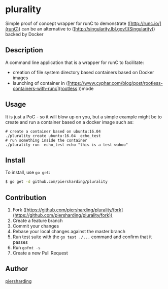 # plurality

Simple proof of concept wrapper for runC to demonstrate ([http://runc.io/](runC)) can be an alternative to ([http://singularity.lbl.gov/](Singularity)) backed by Docker

## Description

A command line application that is a wrapper for runC to facilitate:
* creation of file system directory based containers based on Docker images
* launching of container in ([https://www.cyphar.com/blog/post/rootless-containers-with-runc](rootless ))mode

## Usage

It is just a PoC - so it will blow up on you, but a simple example might be to create and run a container based on a docker image such as:
```
# create a container based on ubuntu:16.04
./plurality create ubuntu:16.04  echo_test
# run something inside the container
./plurality run  echo_test echo "this is a test wahoo"
```

## Install

To install, use `go get`:

```bash
$ go get -d github.com/piersharding/plurality
```

## Contribution

1. Fork ([https://github.com/piersharding/plurality/fork](https://github.com/piersharding/plurality/fork))
1. Create a feature branch
1. Commit your changes
1. Rebase your local changes against the master branch
1. Run test suite with the `go test ./...` command and confirm that it passes
1. Run `gofmt -s`
1. Create a new Pull Request

## Author

[piersharding](https://github.com/piersharding)
